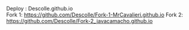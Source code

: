 Deploy : Descolle.github.io <br>
Fork 1: https://github.com/Descolle/Fork-1-MrCavalieri.github.io
Fork 2: https://github.com/Descolle/Fork-2_javacamacho.github.io
